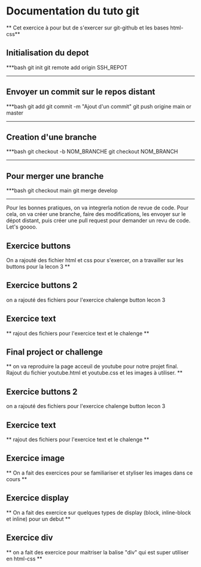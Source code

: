 # Documentation du tuto git
** Cet exercice  à pour but de s'exercer sur git-github et les bases html-css**

## Initialisation du depot

***bash
git init
git remote add origin SSH_REPOT 
***

## Envoyer un commit sur le repos distant
***bash
git add
git commit -m "Ajout d'un commit"
git push origine main or master
*** 

## Creation d'une branche
***bash
git checkout -b NOM_BRANCHE
git checkout NOM_BRANCH
***

## Pour merger une branche
***bash
git checkout main
git merge develop 
***
Pour les bonnes pratiques, on va integrerla notion de revue de code. Pour cela, on va créer une branche, faire des modifications, les envoyer sur le dépot distant, puis créer une pull request pour demander un revu de code. Let's goooo.

## Exercice buttons
On a rajouté des fichier html et css pour s'exercer, on a travailler sur les buttons pour la lecon 3
**
## Exercice buttons 2 
on a rajouté des fichiers pour l'exercice chalenge button lecon 3

## Exercice text 
**
rajout des fichiers pour l'exercice text et le chalenge
**
## Final project or challenge 
**
on va reproduire la page acceuil de youtube pour notre projet final.
Rajout du fichier youtube.html et youtube.css et les images à utiliser.
**


## Exercice buttons 2 
on a rajouté des fichiers pour l'exercice chalenge button lecon 3

## Exercice text 
**
rajout des fichiers pour l'exercice text et le chalenge 
**
## Exercice image
** On a fait des exercices pour se familiariser et styliser les images dans ce cours 
**

## Exercice display
** On a fait des exercice sur quelques types de display (block, inline-block et inline) pour un debut
**

## Exercice div
** on a fait des exercice pour maitriser la balise "div" qui est super utiliser en html-css
**

